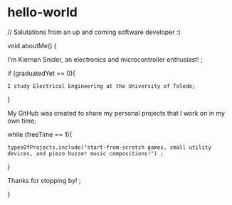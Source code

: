 # hello-world
// Salutations from an up and coming software developer :)

void aboutMe() {

I'm Kiernan Snider, an electronics and microcontroller enthusiast! ;

  if (graduatedYet == 0){
  
    I study Electrical Engineering at the University of Toledo;
    
  }


My GitHub was created to share my personal projects that I work on in my own time;

  while (freeTime == 1){
  
    typesOfProjects.include("start-from-scratch games, small utility devices, and piezo buzzer music compositions!") ;
    
  }


Thanks for stopping by! ;

}
